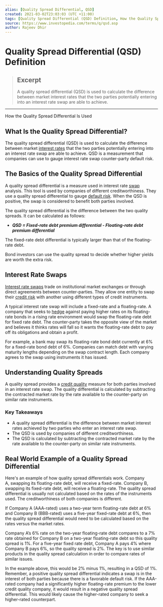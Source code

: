 ```yaml
---
alias: [Quality Spread Differential, QSD]
created: 2021-03-02T23:03:03 (UTC +11:00)
tags: [Quality Spread Differential (QSD) Definition, How the Quality Spread Differential Is Used]
source: https://www.investopedia.com/terms/q/qsd.asp
author: Rajeev Dhir
---
```


# Quality Spread Differential (QSD) Definition

> ## Excerpt
> A quality spread differential (QSD) is used to calculate the difference between market interest rates that the two parties potentially entering into an interest rate swap are able to achieve.

---

How the Quality Spread Differential Is Used
## What Is the Quality Spread Differential?

The quality spread differential (QSD) is used to calculate the difference between market [interest rates](https://www.investopedia.com/terms/i/interestrate.asp) that the two parties potentially entering into an interest rate swap are able to achieve. QSD is a measurement that companies can use to gauge interest rate swap counter-party default risk.

## The Basics of the Quality Spread Differential

A quality spread differential is a measure used in interest rate [swap](https://www.investopedia.com/terms/s/swap.asp) analysis. This tool is used by companies of different creditworthiness. They use a quality spread differential to gauge [default risk](https://www.investopedia.com/terms/d/defaultrisk.asp). When the QSD is positive, the swap is considered to benefit both parties involved.

The quality spread differential is the difference between the two quality spreads. It can be calculated as follows:

-   **_QSD = Fixed-rate debt premium differential - Floating-rate debt premium differential_**

The fixed-rate debt differential is typically larger than that of the floating-rate debt.

Bond investors can use the quality spread to decide whether higher yields are worth the extra risk.

## Interest Rate Swaps

[Interest rate swaps](https://www.investopedia.com/terms/i/interestrateswap.asp) trade on institutional market exchanges or through direct agreements between counter-parties. They allow one entity to swap their [credit risk](https://www.investopedia.com/terms/c/creditrisk.asp) with another using different types of credit instruments.

A typical interest rate swap will include a fixed-rate and a floating-rate. A company that seeks to [hedge](https://www.investopedia.com/terms/h/hedge.asp) against paying higher rates on its floating-rate bonds in a rising rate environment would swap the floating-rate debt for fixed rate debt. The counter-party takes the opposite view of the market and believes it thinks rates will fall so it wants the floating-rate debt to pay off its obligations and obtain a profit.

For example, a bank may swap its floating-rate bond debt currently at 6% for a fixed-rate bond debt of 6%. Companies can match debt with varying maturity lengths depending on the swap contract length. Each company agrees to the swap using instruments it has issued.

## Understanding Quality Spreads

A quality spread provides a [credit quality](https://www.investopedia.com/terms/c/creditquality.asp) measure for both parties involved in an interest rate swap. The quality differential is calculated by subtracting the contracted market rate by the rate available to the counter-party on similar rate instruments.

### Key Takeaways

-   A quality spread differential is the difference between market interest rates achieved by two parties who enter an interest rate swap.
-   The QSD is used by companies of different creditworthiness.
-   The QSD is calculated by subtracting the contracted market rate by the rate available to the counter-party on similar rate instruments.

## Real World Example of a Quality Spread Differential

Here's an example of how quality spread differentials work. Company A, swapping its floating-rate debt, will receive a fixed-rate. Company B, swapping its fixed-rate debt, will receive a floating-rate. The quality spread differential is usually not calculated based on the rates of the instruments used. The creditworthiness of both companies is different.

If Company A (AAA-rated) uses a two-year term floating-rate debt at 6% and Company B (BBB-rated) uses a five-year fixed-rate debt at 6%, then the quality spread differential would need to be calculated based on the rates versus the market rates.

Company A’s 6% rate on the two-year floating-rate debt compares to a 7% rate obtained for Company B on a two-year floating-rate debt so this quality spread is 1%. For a five-year fixed rate debt, Company A pays 4% where Company B pays 6%, so the quality spread is 2%. The key is to use similar products in the quality spread calculation in order to compare rates of similar issues.

In the example above, this would be 2% minus 1%, resulting in a QSD of 1%. Remember, a positive quality spread differential indicates a swap is in the interest of both parties because there is a favorable default risk. If the AAA-rated company had a significantly higher floating-rate premium to the lower credit quality company, it would result in a negative quality spread differential. This would likely cause the higher-rated company to seek a higher-rated counterpart.
